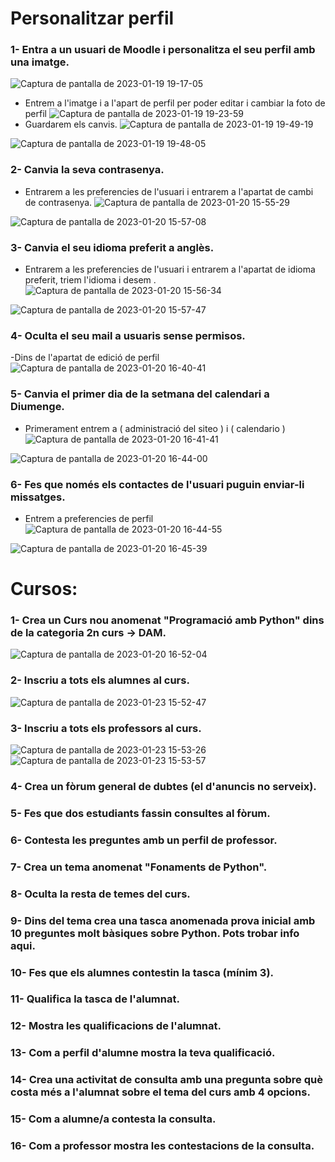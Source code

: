 # Personalitzar perfil

### 1- Entra a un usuari de Moodle i personalitza el seu perfil amb una imatge.
![Captura de pantalla de 2023-01-19 19-17-05](https://user-images.githubusercontent.com/114423044/213527321-cb7a3755-59dd-4703-b58c-322abc94df43.png)

- Entrem a l'imatge i a l'apart de perfil per poder editar i cambiar la foto de perfil 
![Captura de pantalla de 2023-01-19 19-23-59](https://user-images.githubusercontent.com/114423044/213528728-67ff0ff0-fbfd-44d4-855a-e7ac4b141e01.png)
 - Guardarem els canvis.
![Captura de pantalla de 2023-01-19 19-49-19](https://user-images.githubusercontent.com/114423044/213533646-d2ec2150-5e0c-4828-a20d-7954f2b317f9.png)

![Captura de pantalla de 2023-01-19 19-48-05](https://user-images.githubusercontent.com/114423044/213533371-0d9ff4ab-58d2-455b-af54-e1bae0f74683.png)



### 2- Canvia la seva contrasenya.
- Entrarem a les preferencies de l'usuari i entrarem a l'apartat de cambi de contrasenya.
![Captura de pantalla de 2023-01-20 15-55-29](https://user-images.githubusercontent.com/114423044/213729020-1633716f-425a-4f2f-933f-4004cf8fe75e.png)

![Captura de pantalla de 2023-01-20 15-57-08](https://user-images.githubusercontent.com/114423044/213729241-40b6a04c-7c1a-4376-9bca-5a2282ff03e3.png)

### 3- Canvia el seu idioma preferit a anglès.
- Entrarem a les preferencies de l'usuari i entrarem a l'apartat de idioma preferit, triem l'idioma i desem .
![Captura de pantalla de 2023-01-20 15-56-34](https://user-images.githubusercontent.com/114423044/213729134-5c825fcd-ce28-4117-923b-4d9866958c02.png)

![Captura de pantalla de 2023-01-20 15-57-47](https://user-images.githubusercontent.com/114423044/213729371-4ac4f69e-b7a9-45ea-b394-71814b20b4a9.png)


### 4- Oculta el seu mail a usuaris sense permisos.
-Dins de l'apartat de edició de perfil 
![Captura de pantalla de 2023-01-20 16-40-41](https://user-images.githubusercontent.com/114423044/213741407-ad30495c-cdb5-428f-aa05-8d2f6b837902.png)

### 5- Canvia el primer dia de la setmana del calendari a Diumenge.
- Primerament entrem a ( administració del siteo ) i ( calendario )
![Captura de pantalla de 2023-01-20 16-41-41](https://user-images.githubusercontent.com/114423044/213741588-39164747-3002-437c-a1d5-818985eee4ee.png)

![Captura de pantalla de 2023-01-20 16-44-00](https://user-images.githubusercontent.com/114423044/213742076-a06bf4c4-d261-4977-9dfc-2be5115f6c31.png)



### 6- Fes que només els contactes de l'usuari puguin enviar-li missatges.
- Entrem a preferencies de perfil 
![Captura de pantalla de 2023-01-20 16-44-55](https://user-images.githubusercontent.com/114423044/213742307-7ca1b618-99f4-4d64-be15-ef1f1b197bb6.png)

![Captura de pantalla de 2023-01-20 16-45-39](https://user-images.githubusercontent.com/114423044/213742440-0e225a3e-1419-420d-8a67-60246bd058fa.png)


# Cursos:

### 1- Crea un Curs nou anomenat "Programació amb Python" dins de la categoria 2n curs -> DAM.
![Captura de pantalla de 2023-01-20 16-52-04](https://user-images.githubusercontent.com/114423044/213743830-82145214-f4c5-4d7b-9d51-a979b28325ff.png)


### 2- Inscriu a tots els alumnes al curs.
![Captura de pantalla de 2023-01-23 15-52-47](https://user-images.githubusercontent.com/114423044/214070344-b6f1872c-3576-4cac-a85e-800419fc1f9d.png)


### 3- Inscriu a tots els professors al curs.

![Captura de pantalla de 2023-01-23 15-53-26](https://user-images.githubusercontent.com/114423044/214070494-57eca275-0fc9-436c-b060-ac14dafd1d82.png)
![Captura de pantalla de 2023-01-23 15-53-57](https://user-images.githubusercontent.com/114423044/214070613-457ebf9e-d4fb-4dc5-a741-a9dacbd9218d.png)


### 4- Crea un fòrum general de dubtes (el d'anuncis no serveix).

### 5- Fes que dos estudiants fassin consultes al fòrum.

### 6- Contesta les preguntes amb un perfil de professor.

### 7- Crea un tema anomenat "Fonaments de Python".

### 8- Oculta la resta de temes del curs.

### 9- Dins del tema crea una tasca anomenada prova inicial amb 10 preguntes molt bàsiques sobre Python. Pots trobar info aqui.

### 10- Fes que els alumnes contestin la tasca (mínim 3).

### 11- Qualifica la tasca de l'alumnat.

### 12- Mostra les qualificacions de l'alumnat.

### 13- Com a perfil d'alumne mostra la teva qualificació.

### 14- Crea una activitat de consulta amb una pregunta sobre què costa més a l'alumnat sobre el tema del curs amb 4 opcions.

### 15- Com a alumne/a contesta la consulta.

### 16- Com a professor mostra les contestacions de la consulta.

